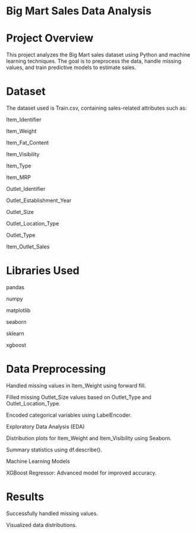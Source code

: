 # Big Mart Sales Data Analysis

# Project Overview

This project analyzes the Big Mart sales dataset using Python and machine learning techniques. The goal is to preprocess the data, handle missing values, and train predictive models to estimate sales.

# Dataset

The dataset used is Train.csv, containing sales-related attributes such as:

Item_Identifier

Item_Weight

Item_Fat_Content

Item_Visibility

Item_Type

Item_MRP

Outlet_Identifier

Outlet_Establishment_Year

Outlet_Size

Outlet_Location_Type

Outlet_Type

Item_Outlet_Sales

# Libraries Used

pandas

numpy

matplotlib

seaborn

sklearn

xgboost

# Data Preprocessing

Handled missing values in Item_Weight using forward fill.

Filled missing Outlet_Size values based on Outlet_Type and Outlet_Location_Type.

Encoded categorical variables using LabelEncoder.

Exploratory Data Analysis (EDA)

Distribution plots for Item_Weight and Item_Visibility using Seaborn.

Summary statistics using df.describe().

Machine Learning Models

XGBoost Regressor: Advanced model for improved accuracy.

# Results

Successfully handled missing values.

Visualized data distributions.

